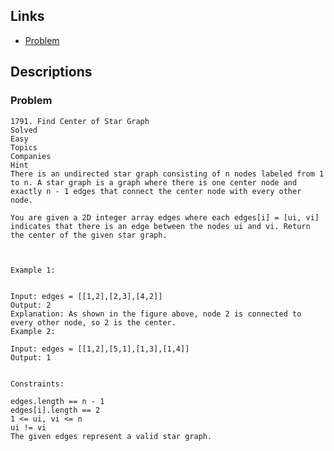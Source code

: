 ## Links
* [Problem](https://leetcode.com/problems/find-center-of-star-graph/description/?envType=daily-question&envId=2024-06-27)


## Descriptions
### Problem
```
1791. Find Center of Star Graph
Solved
Easy
Topics
Companies
Hint
There is an undirected star graph consisting of n nodes labeled from 1 to n. A star graph is a graph where there is one center node and exactly n - 1 edges that connect the center node with every other node.

You are given a 2D integer array edges where each edges[i] = [ui, vi] indicates that there is an edge between the nodes ui and vi. Return the center of the given star graph.

 

Example 1:


Input: edges = [[1,2],[2,3],[4,2]]
Output: 2
Explanation: As shown in the figure above, node 2 is connected to every other node, so 2 is the center.
Example 2:

Input: edges = [[1,2],[5,1],[1,3],[1,4]]
Output: 1
 

Constraints:

edges.length == n - 1
edges[i].length == 2
1 <= ui, vi <= n
ui != vi
The given edges represent a valid star graph.
```
